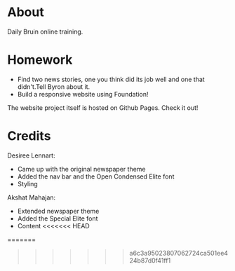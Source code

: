 # About 

Daily Bruin online training.

# Homework 

- Find two news stories, one you think did its job well and one that didn't.Tell Byron about it. 
- Build a responsive website using Foundation!

The website project itself is hosted on Github Pages. Check it out!

# Credits

Desiree Lennart:
- Came up with the original newspaper theme
- Added the nav bar and the Open Condensed Elite font
- Styling

Akshat Mahajan:
- Extended newspaper theme
- Added the Special Elite font
- Content
<<<<<<< HEAD

=======
>>>>>>> a6c3a95023807062724ca501ee424b87d0f41ff1
